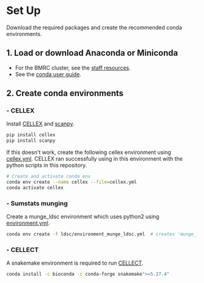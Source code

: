 # Set Up
Download the required packages and create the recommended conda environments.

## 1. Load or download Anaconda or Miniconda
- For the BMRC cluster, see the [staff resources](https://www.medsci.ox.ac.uk/for-staff/resources/bmrc/python-on-the-bmrc-cluster).
- See the [conda user guide](https://conda.io/projects/conda/en/latest/user-guide/install/index.html).

## 2. Create conda environments
### - CELLEX

Install [CELLEX](https://github.com/perslab/CELLEX) and [scanpy](https://scanpy.readthedocs.io/en/stable/installation.html).
```bash
pip install cellex
pip install scanpy
```
If this doesn't work, create the following cellex environment using [cellex.yml](https://github.com/melparker101/p50/blob/main/conda_envs/cellex.yml).
CELLEX ran successfully using in this environment with the python scripts in this repository.
``` bash
# Create and activate conda env
conda env create --name cellex --file=cellex.yml
conda activate cellex
```

### - Sumstats munging
Create a munge_ldsc environment which uses python2 using [environment.yml](https://github.com/pascaltimshel/ldsc/blob/d869cfd1e9fe1abc03b65c00b8a672bd530d0617/environment.yml).
``` bash
conda env create -f ldsc/environment_munge_ldsc.yml  # creates 'munge_ldsc' environment 
```

### - CELLECT
A snakemake environment is required to run [CELLECT](https://github.com/perslab/CELLECT).
``` bash
conda install -c bioconda -c conda-forge snakemake">=5.27.4"
```
